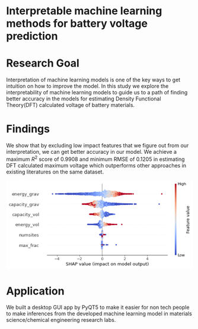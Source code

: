 # Interpretable machine learning methods for battery voltage prediction


# Research Goal
Interpretation of machine learning models is one of the key ways to get intuition on how to improve the model. In this study we explore the interpretability of machine learning models to guide us to a path of finding better accuracy in the models for estimating Density Functional Theory(DFT) calculated voltage of battery materials. 

# Findings
We show that by excluding low impact features that we figure out from our interpretation, we can get better accuracy in our model. We achieve a maximum $R^2$ score of 0.9908 and minimum RMSE of 0.1205 in estimating DFT calculated maximum voltage which outperforms other approaches in existing literatures on the same dataset. 

![SHAP summary plot XGboost model](https://github.com/rajoy99/battery_intepretable/blob/main/summaryplotXgboost.png "SHAP summary plot XGboost model")

# Application 
We built a desktop GUI app by PyQT5 to make it easier for non tech people to make inferences from the developed machine learning model in materials science/chemical engineering research labs. 
